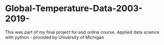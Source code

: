 # Global-Temperature-Data-2003-2019-
This was part of my final project for and online course.
Applied data science with python - provided by University of Michigan
